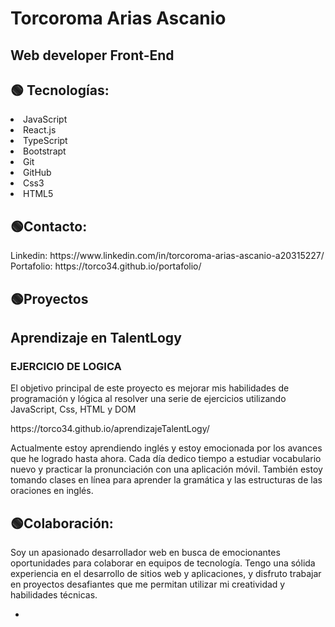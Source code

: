 <!DOCTYPE html>
<html lang="en">
<head>
    <meta charset="UTF-8">
    <meta http-equiv="X-UA-Compatible" content="IE=edge">
    <meta name="viewport" content="width=device-width, initial-scale=1.0">
</head>
<body>
    <div align="">
        <h1 > Torcoroma Arias Ascanio</h1>
        <h2>Web developer Front-End</h2>
        <h2>🟢 Tecnologías:</h2>
        <li>JavaScript</li>
        <li> React.js</li>
        <li>TypeScript</li>
        <li>Bootstrapt</li>
         <li>Git</li>
        <li>GitHub</li>
        <li>Css3</li>
        <li>HTML5</li>
        <h2> 🟢Contacto: </h2> 
       <p>Linkedin: https://www.linkedin.com/in/torcoroma-arias-ascanio-a20315227/ <br>
           Portafolio: https://torco34.github.io/portafolio/
       </p> 
        <h2> 🟢Proyectos</h2>
           <h2> Aprendizaje en TalentLogy</h2> 
         <h3> EJERCICIO DE LOGICA </h3> 
        <p>El objetivo principal de este proyecto es mejorar mis habilidades de   programación y lógica al resolver una serie de ejercicios utilizando JavaScript, Css, HTML y DOM</p>  
        <p>https://torco34.github.io/aprendizajeTalentLogy/</p>
        <p>Actualmente estoy aprendiendo inglés y estoy emocionada por los avances que he logrado hasta ahora. Cada día dedico tiempo a estudiar vocabulario nuevo y practicar la pronunciación con una 
         aplicación móvil. También estoy tomando clases en línea para aprender la gramática y las estructuras de las oraciones en inglés.</p> 
       <h2> 🟢Colaboración: </h2> 
       <p>Soy un apasionado desarrollador web en busca de emocionantes oportunidades para colaborar en equipos de tecnología. Tengo una sólida experiencia en el desarrollo de sitios web y aplicaciones, 
         y disfruto trabajar en proyectos desafiantes que me permitan utilizar mi creatividad y habilidades técnicas.</p> 

-
</div>
</body>
</html>


